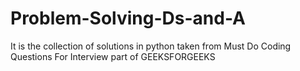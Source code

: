 # Problem-Solving-Ds-and-A

It is the collection of solutions in python taken from Must Do Coding Questions For Interview part of GEEKSFORGEEKS
